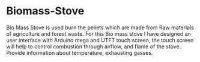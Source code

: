# Biomass-Stove
Bio Mass Stove is used burn the pellets which are made from Raw materials of agriculture and forest waste. For this Bio mass stove I have designed an user interface with Arduino mega and UTFT touch screen, the touch screen will help to control combustion through airflow, and flame of the stove. Provide information about temperature, exhausting  gasses.
